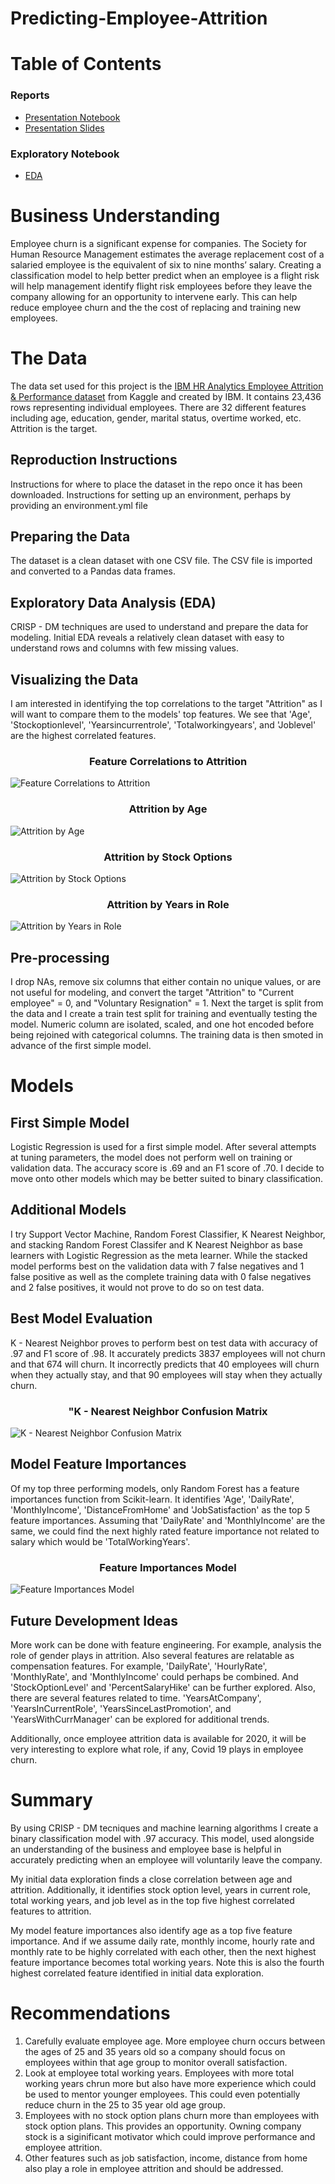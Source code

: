 # Predicting-Employee-Attrition

# Table of Contents

### Reports
- [Presentation Notebook](https://github.com/Jaccomando/Predicting-Employee-Attrition/blob/main/notebooks/Final_Notebook.ipynb)
- [Presentation Slides](https://github.com/Jaccomando/Predicting-Employee-Attrition/blob/main/reports/Capstone_Presentation.pdf)

### Exploratory Notebook
- [EDA](https://github.com/Jaccomando/Predicting-Employee-Attrition/blob/main/notebooks/EDA.ipynb)

# Business Understanding 
Employee churn is a significant expense for companies. The Society for Human Resource Management estimates the average replacement cost of a salaried employee is the equivalent of six to nine months’ salary. Creating a classification model to help better predict when an employee is a flight risk will help management identify flight risk employees before they leave the company allowing for an opportunity to intervene early. This can help reduce employee churn and the the cost of replacing and training new employees.

# The Data
The data set used for this project is the <a href="https://www.kaggle.com/pavansubhasht/ibm-hr-analytics-attrition-dataset">IBM HR Analytics Employee Attrition & Performance dataset</a> from Kaggle and created by IBM. It contains 23,436 rows representing individual employees. There are 32 different features including age, education, gender, marital status, overtime worked, etc. Attrition is the target.

## Reproduction Instructions
Instructions for where to place the dataset in the repo once it has been downloaded. Instructions for setting up an environment, perhaps by providing an environment.yml file

## Preparing the Data
The dataset is a clean dataset with one CSV file. The CSV file is imported and converted to a Pandas data frames.

## Exploratory Data Analysis (EDA)
CRISP - DM techniques are used to understand and prepare the data for modeling. Initial EDA reveals a relatively clean dataset with easy to understand rows and columns with few missing values.

## Visualizing the Data
I am interested in identifying the top correlations to the target "Attrition" as I will want to compare them to the models' top features. 
We see that 'Age', 'Stockoptionlevel', 'Yearsincurrentrole', 'Totalworkingyears', and 'Joblevel' are the highest correlated features. 

### <center>Feature Correlations to Attrition</center>

![Feature Correlations to Attrition](/reports/figures/corrs.png)

### <center>Attrition by Age</center>

![Attrition by Age](/reports/figures/age_dist.png)

### <center>Attrition by Stock Options</center>

![Attrition by Stock Options](/reports/figures/stock_dist.png)

### <center>Attrition by Years in Role</center>

![Attrition by Years in Role](/reports/figures/years_role_dist.png)

## Pre-processing
I drop NAs, remove six columns that either contain no unique values, or are not useful for modeling, and convert the target "Attrition" to "Current employee" = 0, and "Voluntary Resignation" = 1. Next the target is split from the data and I create a train test split for training and eventually testing the model. Numeric column are isolated, scaled, and one hot encoded before being rejoined with categorical columns. The training data is then smoted in advance of the first simple model.  

# Models

## First Simple Model
Logistic Regression is used for a first simple model. After several attempts at tuning parameters, the model does not perform well on training or validation data. The accuracy score is .69 and an F1 score of .70. I decide to move onto other models which may be better suited to binary classification. 

## Additional Models
I try Support Vector Machine, Random Forest Classifier, K Nearest Neighbor, and stacking Random Forest Classifer and K Nearest Neighbor as base learners with Logistic Regression as the meta learner. While the stacked model performs best on the validation data with 7 false negatives and 1 false positive as well as the complete training data with 0 false negatives and 2 false positives, it would not prove to do so on test data. 

## Best Model Evaluation
K - Nearest Neighbor proves to perform best on test data with accuracy of .97 and F1 score of .98. It accurately predicts 3837 employees will not churn and that 674 will churn. It incorrectly predicts that 40 employees will churn when they actually stay, and that 90 employees will stay when they actually churn. 

### <center>"K - Nearest Neighbor Confusion Matrix</center>

![K - Nearest Neighbor Confusion Matrix](/reports/figures/knn_cm.png)

## Model Feature Importances
Of my top three performing models, only Random Forest has a feature importances function from Scikit-learn. It identifies 'Age', 'DailyRate', 'MonthlyIncome', 'DistanceFromHome' and 'JobSatisfaction' as the top 5 feature importances. Assuming that 'DailyRate' and 'MonthlyIncome' are the same, we could find the next highly rated feature importance not related to salary which would be 'TotalWorkingYears'.

### <center>Feature Importances Model</center>

![Feature Importances Model](/reports/figures/model_feat.png)

## Future Development Ideas
More work can be done with feature engineering. For example, analysis the role of gender plays in attrition. Also several features are relatable as compensation features. For example, 'DailyRate', 'HourlyRate', 'MonthlyRate', and 'MonthlyIncome' could perhaps be combined. And 'StockOptionLevel' and 'PercentSalaryHike' can be further explored. Also, there are several features related to time.  'YearsAtCompany', 'YearsInCurrentRole', 'YearsSinceLastPromotion', and 'YearsWithCurrManager' can be explored for additional trends.

Additionally, once employee attrition data is available for 2020, it will be very interesting to explore what role, if any, Covid 19 plays in employee churn.

# Summary
By using CRISP - DM tecniques and machine learning algorithms I create a binary classification model with .97 accuracy. This model, used alongside an understanding of the business and employee base is helpful in accurately predicting when an employee will voluntarily leave the company. 

My initial data exploration finds a close correlation between age and attrition. Additionally, it identifies stock option level, years in current role, total working years, and job level as in the top five highest correlated features to attrition. 

My model feature importances also identify age as a top five feature importance. And if we assume daily rate, monthly income, hourly rate and monthly rate to be highly correlated with each other, then the next highest feature importance becomes total working years. Note this is also the fourth highest correlated feature identified in initial data exploration.

# Recommendations
1. Carefully evaluate employee age. More employee churn occurs between the ages of 25 and 35 years old so a company should focus on employees within that age group to monitor overall satisfaction. 
2. Look at employee total working years. Employees with more total working years chrun more but also have more experience which could be used to mentor younger employees. This could even potentially reduce churn in the 25 to 35 year old age group. 
3. Employees with no stock option plans churn more than employees with stock option plans. This provides an opportunity. Owning company stock is a siginificant motivator which could improve performance and employee attrition.  
4. Other features such as job satisfaction, income, distance from home also play a role in employee attrition and should be addressed. 









